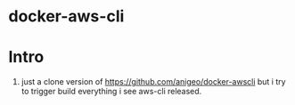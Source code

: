 # docker-aws-cli

# Intro
1. just a clone version of https://github.com/anigeo/docker-awscli but i try to trigger build everything i see aws-cli released.
